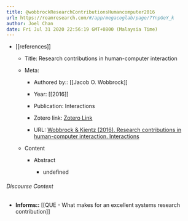 ```yaml
---
title: @wobbrockResearchContributionsHumancomputer2016
url: https://roamresearch.com/#/app/megacoglab/page/7YnpGeY_k
author: Joel Chan
date: Fri Jul 31 2020 22:56:19 GMT+0800 (Malaysia Time)
---
```


- [[references]]

    - Title: Research contributions in human-computer interaction

    - Meta:

        - Authored by:: [[Jacob O. Wobbrock]]

        - Year: [[2016]]

        - Publication: Interactions

        - Zotero link: [Zotero Link](zotero://select/items/7_IL5PR3R4)

        - URL: [Wobbrock & Kientz (2016). Research contributions in human-computer interaction. Interactions](https://doi.org/10.1145/2907069)

    - Content

        - Abstract

            - undefined

###### Discourse Context

- **Informs::** [[QUE - What makes for an excellent systems research contribution]]
